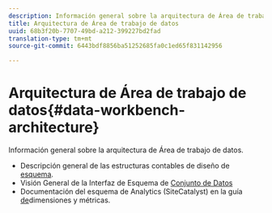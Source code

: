 ```yaml
---
description: Información general sobre la arquitectura de Área de trabajo de datos.
title: Arquitectura de Área de trabajo de datos
uuid: 68b3f20b-7707-49bd-a212-399227bd2fad
translation-type: tm+mt
source-git-commit: 6443bdf8856ba51252685fa0c1ed65f831142956

---
```



# Arquitectura de Área de trabajo de datos{#data-workbench-architecture}

Información general sobre la arquitectura de Área de trabajo de datos.

* Descripción general de las estructuras contables de diseño de [esquema](../../../home/dwb-implement-overview/dwb-implement-architecture/dwb-implement-arch-countable.md#concept-9b8b9c5e0f7341699e14bb9e3be56a51).
* Visión General de la Interfaz de Esquema de [Conjunto de Datos](https://docs.adobe.com/content/help/en/data-workbench/using/client/admin-ui/c-dtst-sch-intrf.html)
* Documentación del esquema de Analytics (SiteCatalyst) en la guía [de](../../assets/insight_sc_implementation.pdf)dimensiones y métricas.

